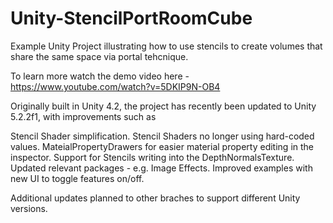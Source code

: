 # Unity-StencilPortRoomCube
Example Unity Project illustrating how to use stencils to create volumes that share the same space via portal tehcnique.

To learn more watch the demo video here - https://www.youtube.com/watch?v=5DKIP9N-OB4


Originally built in Unity 4.2, the project has recently been updated to Unity 5.2.2f1, with improvements such as

  Stencil Shader simplification.
  Stencil Shaders no longer using hard-coded values.
  MateialPropertyDrawers for easier material property editing in the inspector.
  Support for Stencils writing into the DepthNormalsTexture.
  Updated relevant packages - e.g. Image Effects.
  Improved examples with new UI to toggle features on/off.
  
Additional updates planned to other braches to support different Unity versions.

